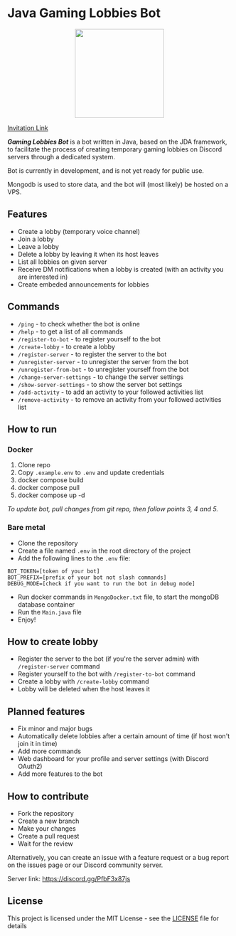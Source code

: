 # Java Gaming Lobbies Bot
<p align="center">
    <img src="https://media.discordapp.net/attachments/1036622997865381959/1036623048842944553/Gaming_Lobbies_Bot-logos_transparent.png?width=662&height=662" width="200">
</p>

[Invitation Link](https://discord.com/api/oauth2/authorize?client_id=1013486009612255263&permissions=8&scope=bot%20applications.commands)

***Gaming Lobbies Bot*** is a bot written in Java, based on the JDA framework, to facilitate the process of creating temporary gaming lobbies on Discord servers through a dedicated system.

Bot is currently in development, and is not yet ready for public use.

Mongodb is used to store data, and the bot will (most likely) be hosted on a VPS.

## Features
- Create a lobby (temporary voice channel)
- Join a lobby
- Leave a lobby
- Delete a lobby by leaving it when its host leaves
- List all lobbies on given server
- Receive DM notifications when a lobby is created (with an activity you are interested in)
- Create embeded announcements for lobbies

## Commands
- `/ping` - to check whether the bot is online
- `/help` - to get a list of all commands
- `/register-to-bot` - to register yourself to the bot
- `/create-lobby` - to create a lobby
- `/register-server` - to register the server to the bot
- `/unregister-server` - to unregister the server from the bot
- `/unregister-from-bot` - to unregister yourself from the bot
- `/change-server-settings` - to change the server settings
- `/show-server-settings` - to show the server bot settings
- `/add-activity` - to add an activity to your followed activities list
- `/remove-activity` - to remove an activity from your followed activities list

## How to run

### Docker

 1. Clone repo
 2. Copy `.example.env` to `.env` and update credentials
 3. docker compose build
 4. docker compose pull
 5. docker compose up -d

*To update bot, pull changes from git repo, then follow points 3, 4 and 5.*

### Bare metal
- Clone the repository
- Create a file named `.env` in the root directory of the project
- Add the following lines to the `.env` file:
```
BOT_TOKEN=[token of your bot]
BOT_PREFIX=[prefix of your bot not slash commands]
DEBUG_MODE=[check if you want to run the bot in debug mode]
```
- Run docker commands in `MongoDocker.txt` file, to start the mongoDB database container
- Run the `Main.java` file
- Enjoy!

## How to create lobby
- Register the server to the bot (if you're the server admin) with `/register-server` command
- Register yourself to the bot with `/register-to-bot` command
- Create a lobby with `/create-lobby` command
- Lobby will be deleted when the host leaves it

## Planned features
- Fix minor and major bugs
- Automatically delete lobbies after a certain amount of time (if host won't join it in time) 
- Add more commands
- Web dashboard for your profile and server settings (with Discord OAuth2)
- Add more features to the bot

## How to contribute
- Fork the repository
- Create a new branch
- Make your changes
- Create a pull request
- Wait for the review

Alternatively, you can create an issue with a feature request or a bug report on the issues page or our Discord community server.

Server link: https://discord.gg/PfbF3x87js

## License
This project is licensed under the MIT License - see the [LICENSE](LICENSE.txt) file for details
